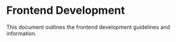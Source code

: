 # Frontend Development

This document outlines the frontend development guidelines and information. 